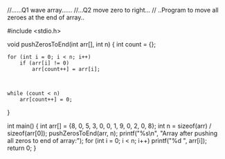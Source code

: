 //......Q1 wave array......
//...Q2 move zero to right...
// ..Program to move all zeroes at the end of array..

 
#include <stdio.h> 


void pushZerosToEnd(int arr[], int n) 
{ 
	int count = {};  

	 
	for (int i = 0; i < n; i++) 
		if (arr[i] != 0) 
			arr[count++] = arr[i]; 
								

	
	while (count < n) 
		arr[count++] = 0; 
} 

int main() 
{ 
	int arr[] = {8, 0, 5, 3, 0, 0, 1, 9, 0, 2, 0, 8}; 
	int n = sizeof(arr) / sizeof(arr[0]); 
	pushZerosToEnd(arr, n); 
	printf("%s\n", "Array after pushing all zeros to end of array:"); 
	for (int i = 0; i < n; i++) 
	printf("%d ", arr[i]); 
	return 0; 
}

